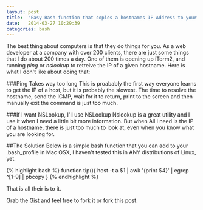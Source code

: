 ```yaml
---
layout: post
title:  "Easy Bash function that copies a hostnames IP Address to your clipboard."
date:   2014-03-27 10:29:39
categories: bash
---
```


The best thing about computers is that they do things for you. As a web developer at a company with over 200 clients, there are just some things that I do about 200 times a day. One of them is opening up iTerm2, and running *ping* or *nslookup* to retreive the IP of a given hostname. Here is what I don't like about doing that:

###Ping Takes way too long
This is proabably the first way everyone learns to get the IP of a host, but it is probably the slowest. The time to resolve the hostname, send the ICMP, wait for it to return, print to the screen and then manually exit the command is just too much.

###If I want NSLookup, I'll use NSLookup
Nslookup is a great utility and I use it when I need  a little bit more information. But when All i need is the IP of a hostname, there is just too much to look at, even when you know what you are looking for.

##The Solution
Below is a simple bash function that you can add to your .bash_profile in Mac OSX, I haven't tested this in ANY distributions of Linux, yet.

{% highlight bash %}
function tip(){
    host -t a $1 | awk '{print $4}' | egrep ^[1-9] | pbcopy
}
{% endhighlight %}

That is all their is to it.

Grab the [Gist][theGist] and feel free to fork it or fork this post.

[theGist]:    https://gist.github.com/connormckelvey/9791993
